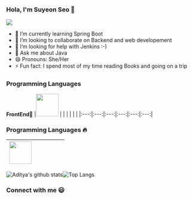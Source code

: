 ### Hola, I'm Suyeon Seo 👋
![](https://komarev.com/ghpvc/?username=seosuyeon0&color=red)

- 🌱 I’m currently learning Spring Boot
- 👯 I’m looking to collaborate on Backend and web developement
- 🤔 I’m looking for help with Jenkins :-)
- 💬 Ask me about Java
- 😄 Pronouns: She/Her
- ⚡ Fun fact: I spend most of my time reading Books and going on a trip


### Programming Languages  
**FrontEnd**:rocket:
|<img src="https://github.com/adityakamath16/adityakamath16/blob/master/images/Programming_languages/javalogo.png" width=60> |   |  |   | |  |
|:---:|:---:|:---:|:---:|:---:|:---:|


### Programming Languages :fire:
|<img src="https://github.com/adityakamath16/adityakamath16/blob/master/images/Programming_languages/javalogo.png" width=60> |   |  |   | |  |
|:---:|:---:|:---:|:---:|:---:|:---:|

![Aditya's github stats](https://github-readme-stats.vercel.app/api?username=seosuyeon0)![Top Langs](https://github-readme-stats.vercel.app/api/top-langs/?username=seosuyeon0&layout=compact)


### Connect with me :smiley:


